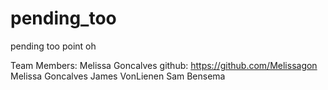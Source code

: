 # pending_too
pending too point oh


Team Members:
Melissa Goncalves github: https://github.com/Melissagon
Melissa Goncalves
James VonLienen
Sam Bensema
